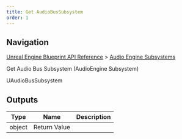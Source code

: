 ```yaml
---
title: Get AudioBusSubsystem
order: 1
---
```

## Navigation

[Unreal Engine Blueprint API Reference](https://dev.epicgames.com/documentation/en-us/unreal-engine/BlueprintAPI) > [Audio Engine Subsystems](https://dev.epicgames.com/documentation/en-us/unreal-engine/BlueprintAPI/AudioEngineSubsystems)

Get Audio Bus Subsystem (AudioEngine Subsystem)

UAudioBusSubsystem

## Outputs

| Type | Name | Description |
| --- | --- | --- |
| object | Return Value |  |
